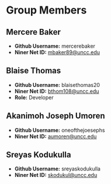 # Group Members

## Mercere Baker

- **Github Username:** mercerebaker
- **Niner Net ID:** mbaker89@uncc.edu

## Blaise Thomas

- **Github Username:** blaisethomas20
- **Niner Net ID:** bthom108@uncc.edu
- **Role:** Developer

## Akanimoh Joseph Umoren

- **Github Username:** oneofthejoesephs
- **Niner Net ID:** aumoren@uncc.edu

## Sreyas Kodukulla

- **Github Username:** sreyaskodukulla
- **Niner Net ID:** skodukul@uncc.edu
